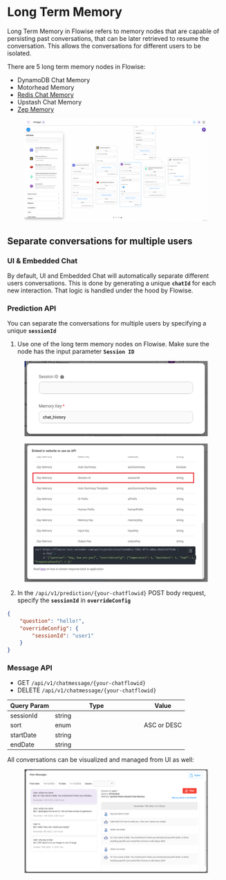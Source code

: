 # Long Term Memory

Long Term Memory in Flowise refers to memory nodes that are capable of persisting past conversations, that can be later retrieved to resume the conversation. This allows the conversations for different users to be isolated.

There are 5 long term memory nodes in Flowise:

* DynamoDB Chat Memory
* Motorhead Memory
* [Redis Chat Memory](broken-reference)
* Upstash Chat Memory
* [Zep Memory](zep-memory.md)

<figure><img src="../../../.gitbook/assets/screely-1699894602544.png" alt=""><figcaption></figcaption></figure>

## Separate conversations for multiple users

### UI & Embedded Chat

By default, UI and Embedded Chat will automatically separate different users conversations. This is done by generating a unique **`chatId`** for each new interaction. That logic is handled under the hood by Flowise.

### Prediction API

You can separate the conversations for multiple users by specifying a unique **`sessionId`**

1. Use one of the long term memory nodes on Flowise. Make sure the node has the input parameter **`Session ID`**

<figure><img src="../../../.gitbook/assets/image (76).png" alt="" width="563"><figcaption></figcaption></figure>

<figure><img src="../../../.gitbook/assets/Untitled (1) (1) (1) (1).png" alt="" width="563"><figcaption></figcaption></figure>

2. In the `/api/v1/prediction/{your-chatflowid}` POST body request, specify the **`sessionId`** in **`overrideConfig`**

```json
{
    "question": "hello!",
    "overrideConfig": {
        "sessionId": "user1"
    }
}
```

### Message API

* GET `/api/v1/chatmessage/{your-chatflowid}`
* DELETE `/api/v1/chatmessage/{your-chatflowid}`

<table><thead><tr><th>Query Param</th><th width="192">Type</th><th>Value</th></tr></thead><tbody><tr><td>sessionId</td><td>string</td><td></td></tr><tr><td>sort</td><td>enum</td><td>ASC or DESC</td></tr><tr><td>startDate</td><td>string</td><td></td></tr><tr><td>endDate</td><td>string</td><td></td></tr></tbody></table>

All conversations can be visualized and managed from UI as well:

<figure><img src="../../../.gitbook/assets/image (78).png" alt=""><figcaption></figcaption></figure>
